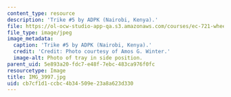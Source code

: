 ```yaml
---
content_type: resource
description: 'Trike #5 by ADPK (Nairobi, Kenya).'
file: https://ol-ocw-studio-app-qa.s3.amazonaws.com/courses/ec-721-wheelchair-design-in-developing-countries-spring-2009/cb7cf1d1ccbc4b34509e23a8a623d330_IMG_3997.jpg
file_type: image/jpeg
image_metadata:
  caption: 'Trike #5 by ADPK (Nairobi, Kenya).'
  credit: 'Credit: Photo courtesy of Amos G. Winter.'
  image-alt: Photo of tray in side position.
parent_uid: 5e893a20-fdc7-e48f-7ebc-483ca976f0fc
resourcetype: Image
title: IMG_3997.jpg
uid: cb7cf1d1-ccbc-4b34-509e-23a8a623d330
---
```

